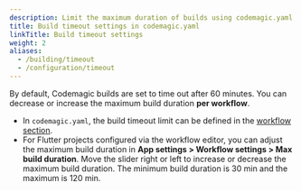 ```yaml
---
description: Limit the maximum duration of builds using codemagic.yaml
title: Build timeout settings in codemagic.yaml
linkTitle: Build timeout settings
weight: 2
aliases: 
  - /building/timeout
  - /configuration/timeout
---
```


By default, Codemagic builds are set to time out after 60 minutes. You can decrease or increase the maximum build duration **per workflow**.

* In `codemagic.yaml`, the build timeout limit can be defined in the [workflow section](../getting-started/yaml#workflows). 
* For Flutter projects configured via the workflow editor, you can adjust the maximum build duration in **App settings > Workflow settings > Max build duration**. Move the slider right or left to increase or decrease the maximum build duration. The minimum build duration is 30 min and the maximum is 120 min.

